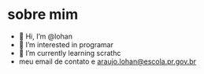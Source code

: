 # sobre mim
- 👋 Hi, I’m @lohan
- 👀 I’m interested in  programar
- 🌱 I’m currently learning  scrathc
-  meu email de contato e  araujo.lohan@escola.pr.gov.br
